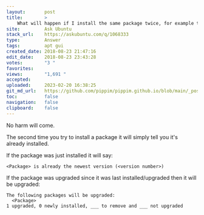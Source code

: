 ```yaml
---
layout:       post
title:        >
    What will happen if I install the same package twice, for example the ubuntu-desktop?
site:         Ask Ubuntu
stack_url:    https://askubuntu.com/q/1068333
type:         Answer
tags:         apt gui
created_date: 2018-08-23 21:47:16
edit_date:    2018-08-23 23:43:28
votes:        "3 "
favorites:    
views:        "1,691 "
accepted:     
uploaded:     2023-02-20 16:38:25
git_md_url:   https://github.com/pippim/pippim.github.io/blob/main/_posts/2018/2018-08-23-What-will-happen-if-I-install-the-same-package-twice_-for-example-the-ubuntu-desktop_.md
toc:          false
navigation:   false
clipboard:    false
---
```


No harm will come.

The second time you try to install a package it will simply tell you it's already installed.

If the package was just installed it will say:

``` 
<Package> is already the newest version (<version number>)
```

If the package was upgraded since it was last installed/upgraded then it will be upgraded:

``` 
The following packages will be upgraded:
  <Package>
1 upgraded, 0 newly installed, ___ to remove and ___ not upgraded
```
